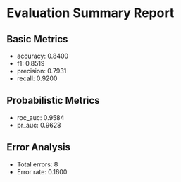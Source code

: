 # Evaluation Summary Report

## Basic Metrics

- accuracy: 0.8400
- f1: 0.8519
- precision: 0.7931
- recall: 0.9200

## Probabilistic Metrics

- roc_auc: 0.9584
- pr_auc: 0.9628

## Error Analysis

- Total errors: 8
- Error rate: 0.1600
